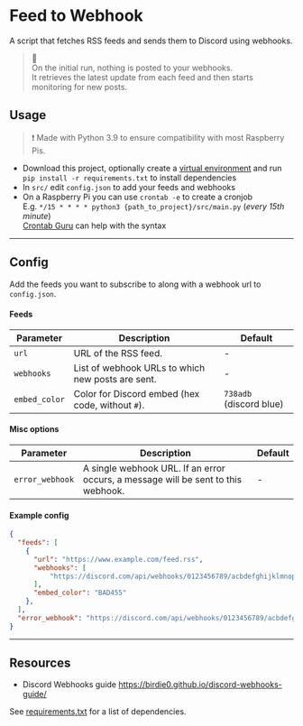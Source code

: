 # Feed to Webhook

A script that fetches RSS feeds and sends them to Discord using webhooks.  

>📌  
> On the initial run, nothing is posted to your webhooks.  
> It retrieves the latest update from each feed and then starts monitoring for new posts.  

## Usage

> ❗ Made with Python 3.9 to ensure compatibility with most Raspberry Pis.

- Download this project, optionally create a [virtual environment](https://docs.python.org/3/library/venv.html) and run `pip install -r requirements.txt` to install dependencies  
- In `src/` edit `config.json` to add your feeds and webhooks
- On a Raspberry Pi you can use `crontab -e` to create a cronjob  
  E.g. `*/15 * * * * python3 {path_to_project}/src/main.py` (*every 15th minute*)  
  [Crontab Guru](https://crontab.guru/) can help with the syntax
****
## Config

Add the feeds you want to subscribe to along with a webhook url to `config.json`.  

#### Feeds

| Parameter     | Description                                       | Default                 |
| ------------- | ------------------------------------------------- | ----------------------- |
| `url`         | URL of the RSS feed.                              | -                       |
| `webhooks`    | List of webhook URLs to which new posts are sent. | -                       |
| `embed_color` | Color for Discord embed (hex code, without `#`).  | `738adb` (discord blue) |

#### Misc options

| Parameter       | Description                                                                       | Default |
| --------------- | --------------------------------------------------------------------------------- | ------- |
| `error_webhook` | A single webhook URL. If an error occurs, a message will be sent to this webhook. | -       |

#### Example config

``` json
{
  "feeds": [
    {
      "url": "https://www.example.com/feed.rss",
      "webhooks": [
          "https://discord.com/api/webhooks/0123456789/acbdefghijklmnopqrstuvwxyz"
      ],
      "embed_color": "BAD455"
    },
  ],
  "error_webhook": "https://discord.com/api/webhooks/0123456789/acbdefghijklmnopqrstuvwxyz"
}
```
---

## Resources

- Discord Webhooks guide <https://birdie0.github.io/discord-webhooks-guide/>

See [requirements.txt](requirements.txt) for a list of dependencies.
